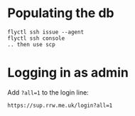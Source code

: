 # Populating the db

```
flyctl ssh issue --agent
flyctl ssh console
.. then use scp
```

# Logging in as admin

Add `?all=1` to the login line:

```
https://sup.rrw.me.uk/login?all=1
```
